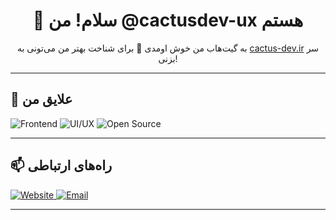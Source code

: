 <h1 align="center">👋 سلام! من @cactusdev-ux هستم</h1>

<p align="center">
به گیت‌هاب من خوش اومدی 🌵  
برای شناخت بهتر من می‌تونی به  
<a href="https://cactus-dev.ir" target="_blank">cactus-dev.ir</a> سر بزنی!
</p>

---

## 👀 علایق من
<img src="https://img.shields.io/badge/Frontend-Development-blue?style=flat&logo=react" alt="Frontend" />
<img src="https://img.shields.io/badge/UI%2FUX-Design-purple?style=flat&logo=figma" alt="UI/UX" />
<img src="https://img.shields.io/badge/Open%20Source-Love-green?style=flat&logo=github" alt="Open Source" />

---

## 📫 راه‌های ارتباطی
<a href="https://cactus-dev.ir" target="_blank">
  <img src="https://img.shields.io/badge/Website-cactus--dev.ir-darkgreen?style=flat&logo=google-chrome" alt="Website" />
</a>
<a href="mailto:info@cactus-dev.ir">
  <img src="https://img.shields.io/badge/Email-info%40cactus--dev.ir-red?style=flat&logo=gmail" alt="Email" />
</a>

---

<p align="center">
<!---
cactusdev-ux/cactusdev-ux یک ریپازیتوری ✨ خاص ✨ است چون فایل `README.md` (همین فایل) روی پروفایل گیت‌هاب شما نمایش داده می‌شود.
می‌توانید روی لینک Preview کلیک کنید تا تغییرات را ببینید.
--->
</p>
